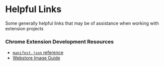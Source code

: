 # Helpful Links

Some generally helpful links that may be of assistance when working with extension projects

### Chrome Extension Development Resources

- [`manifest.json` reference](https://developer.chrome.com/extensions/manifest)
- [Webstore Image Guide](https://developer.chrome.com/webstore/images)
